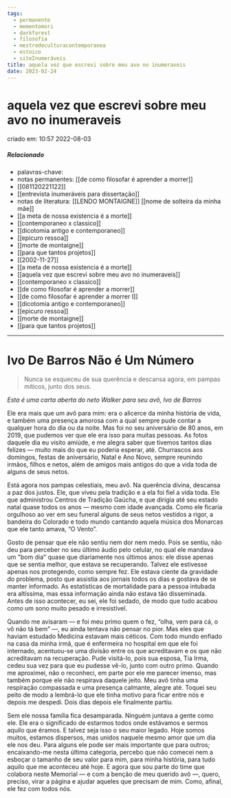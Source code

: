 ```yaml
---
tags:
  - permanente
  - mementomori
  - darkforest
  - filosofia
  - mestredeculturacontemporanea
  - estoico
  - siteInumeráveis
title: aquela vez que escrevi sobre meu avo no inumeraveis
date: 2023-02-24
---
```

# aquela vez que escrevi sobre meu avo no inumeraveis
criado em: 10:57 2022-08-03

##### Relacionado
- palavras-chave: 
- notas permanentes: [[de como filosofar é aprender a morrer]] 
- [[081120221122]]
- [[entrevista inumeráveis para dissertação]]
- notas de literatura: [[LENDO MONTAIGNE]] [[nome de solteira da minha mãe]]
- [[a meta de nossa existencia é a morte]]
- [[contemporaneo x classico]]
- [[dicotomia antigo e contemporaneo]]
- [[epicuro ressoa]]
- [[morte de montaigne]]
- [[para que tantos projetos]]
- [[2002-11-27]]
- [[a meta de nossa existencia é a morte]]
- [[aquela vez que escrevi sobre meu avo no inumeraveis]]
- [[contemporaneo x classico]]
- [[de como filosofar é aprender a morrer]]
- [[de como filosofar é aprender a morrer I]]
- [[dicotomia antigo e contemporaneo]]
- [[epicuro ressoa]]
- [[morte de montaigne]]
- [[para que tantos projetos]]

---

# Ivo De Barros Não é Um Número 

>Nunca se esqueceu de sua querência e descansa agora, em pampas míticos, junto dos seus.

*Esta é uma carta aberta do neto Walker para seu avô, Ivo de Barros*

Ele era mais que um avô para mim: era o alicerce da minha história de vida, e também uma presença amorosa com a qual sempre pude contar a qualquer hora do dia ou da noite. Mas foi no seu aniversário de 80 anos, em 2019, que pudemos ver que ele era isso para muitas pessoas. As fotos daquele dia eu visito amiúde, e me alegra saber que tivemos tantos dias felizes — muito mais do que eu poderia esperar, até. Churrascos aos domingos, festas de aniversário, Natal e Ano Novo, sempre reunindo irmãos, filhos e netos, além de amigos mais antigos do que a vida toda de alguns de seus netos.

Está agora nos pampas celestiais, meu avô. Na querência divina, descansa a paz dos justos. Ele, que viveu pela tradição e a ela foi fiel a vida toda. Ele que administrou Centros de Tradição Gaúcha, e que dirigia até seu estado natal quase todos os anos — mesmo com idade avançada. Como ele ficaria orgulhoso ao ver em seu funeral alguns de seus netos vestidos a rigor, a bandeira do Colorado e todo mundo cantando aquela música dos Monarcas que ele tanto amava, “O Vento”.

Gosto de pensar que ele não sentiu nem dor nem medo. Pois se sentiu, não deu para perceber no seu último áudio pelo celular, no qual ele mandava um "bom dia" quase que diariamente nos últimos anos: ele disse apenas que se sentia melhor, que estava se recuperando. Talvez ele estivesse apenas nos protegendo, como sempre fez. Ele estava ciente da gravidade do problema, posto que assistia aos jornais todos os dias e gostava de se manter informado. As estatísticas de mortalidade para a pessoa intubada era altíssima, mas essa informação ainda não estava tão disseminada. Antes de isso acontecer, eu sei, ele foi sedado, de modo que tudo acabou como um sono muito pesado e irresistível.

Quando me avisaram — e foi meu primo quem o fez, “olha, vem para cá, o vô não tá bem” —, eu ainda tentava não pensar no pior. Mas eles que haviam estudado Medicina estavam mais céticos. Com todo mundo enfiado na casa da minha irmã, que é enfermeira no hospital em que ele foi internado, acentuou-se uma divisão entre os que acreditavam e os que não acreditavam na recuperação. Pude visitá-lo, pois sua esposa, Tia Irma, cedeu sua vez para que eu pudesse vê-lo, junto com outro primo. Quando me aproximei, não o reconheci, em parte por ele me parecer imenso, mas também porque ele não respirava daquele jeito. Meu avô tinha uma respiração compassada e uma presença calmante, alegre até. Toquei seu peito de modo a lembrá-lo que ele tinha motivo para ficar entre nós e depois me despedi. Dois dias depois ele finalmente partiu.

Sem ele nossa família fica desamparada. Ninguém juntava a gente como ele. Ele era o significado de estarmos todos onde estávamos e sermos aquilo que éramos. E talvez seja isso o seu maior legado. Hoje somos muitos, estamos dispersos, mas unidos naquele mesmo amor que um dia ele nos deu. Para alguns ele pode ser mais importante que para outros; encaixando-me nesta última categoria, percebo que não comecei nem a esboçar o tamanho de seu valor para mim, para minha história, para tudo aquilo que me aconteceu até hoje. E agora que sou parte do time que colabora neste Memorial — e com a benção de meu querido avô —, quero, preciso, virar a página e ajudar aqueles que precisam de mim. Como, afinal, ele fez com todos nós.